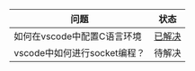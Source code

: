 |问题|状态|
|-|-|
|如何在vscode中配置C语言环境|[已解决](https://github.com/toit-ux/NJUEE-/blob/master/%E4%B8%80%E4%BA%9B%E5%BE%85%E8%A7%A3%E5%86%B3%E7%9A%84%E9%97%AE%E9%A2%98/vscode_c.md)|
|vscode中如何进行socket编程？|待解决|
